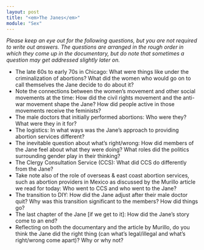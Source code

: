 ```yaml
---
layout: post
title: "<em>The Janes</em>"
module: "Sex"
---
```


*Please keep an eye out for the following questions, but you are not required to write out answers. The questions are arranged in the rough order in which they come up in the documentary, but do note that sometimes a question may get addressed slightly later on.*

- The late 60s to early 70s in Chicago: What were things like under the criminalization of abortions? What did the women who would go on to call themselves the Jane decide to do about it?
- Note the connections between the women’s movement and other social movements at the time: How did the civil rights movement and the anti-war movement shape the Jane? How did people active in those movements receive the feminists?
- The male doctors that initially performed abortions: Who were they? What were they in it for?
- The logistics: In what ways was the Jane’s approach to providing abortion services different?
- The inevitable question about what’s right/wrong: How did members of the Jane feel about what they were doing? What roles did the politics surrounding gender play in their thinking?
- The Clergy Consultation Service (CCS): What did CCS do differently from the Jane?
- Take note also of the role of overseas & east coast abortion services, such as abortion providers in Mexico as discussed by the Murillo article we read for today: Who went to CCS and who went to the Jane?
- The transition to DIY: How did the Jane adjust after their male doctor quit? Why was this transition significant to the members? How did things go?
- The last chapter of the Jane [if we get to it]: How did the Jane’s story come to an end?
- Reflecting on both the documentary and the article by Murillo, do you think the Jane did the right thing (can what’s legal/illegal and what’s right/wrong come apart)? Why or why not?